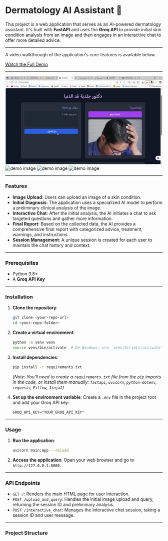 # Dermatology AI Assistant 🤖

This project is a web application that serves as an AI-powered dermatology assistant. It's built with **FastAPI** and uses the **Groq API** to provide initial skin condition analysis from an image and then engages in an interactive chat to offer more detailed advice.

---

A video walkthrough of the application's core features is available below.

[Watch the Full Demo](demo.mp4)

---
![demo image](templates/1.png)
![demo image](2.png)
![demo image](3.png)
![demo image](4.png)

---
### Features

-   **Image Upload**: Users can upload an image of a skin condition.
-   **Initial Diagnosis**: The application uses a specialized AI model to perform a preliminary clinical analysis of the image.
-   **Interactive Chat**: After the initial analysis, the AI initiates a chat to ask targeted questions and gather more information.
-   **Final Report**: Based on the collected data, the AI provides a comprehensive final report with categorized advice, treatment, warnings, and instructions.
-   **Session Management**: A unique session is created for each user to maintain the chat history and context.

---

### Prerequisites

-   Python 3.8+
-   A **Groq API Key**

---

### Installation

1.  **Clone the repository**:
    ```sh
    git clone <your-repo-url>
    cd <your-repo-folder>
    ```

2.  **Create a virtual environment**:
    ```sh
    python -m venv venv
    source venv/bin/activate  # On Windows, use `venv\Scripts\activate`
    ```

3.  **Install dependencies**:
    ```sh
    pip install -r requirements.txt
    ```
    *(Note: You'll need to create a `requirements.txt` file from the `pip` imports in the code, or install them manually: `fastapi`, `uvicorn`, `python-dotenv`, `requests`, `Pillow`, `Jinja2`)*

4.  **Set up the environment variable**:
    Create a `.env` file in the project root and add your Groq API key:
    ```
    GROQ_API_KEY="YOUR_GROQ_API_KEY"
    ```

---

### Usage

1.  **Run the application**:
    ```sh
    uvicorn main:app --reload
    ```

2.  **Access the application**:
    Open your web browser and go to `http://127.0.0.1:8000`.

---

### API Endpoints

-   `GET /`: Renders the main HTML page for user interaction.
-   `POST /upload_and_query`: Handles the initial image upload and query, returning the session ID and preliminary analysis.
-   `POST /interactive_chat`: Manages the interactive chat session, taking a session ID and user message.

---

### Project Structure   
